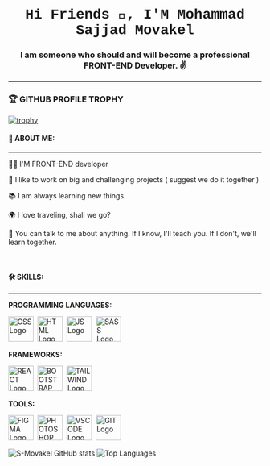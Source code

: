 ## <h1 align=" center" style="font-family: 'Courier New', monospace;">Hi Friends 👋, I'M Mohammad Sajjad Movakel</h1>

**<h3 align="center">I am someone who should and will become a professional FRONT-END Developer. ✌️</h3>**

------------------------------------------------------------------------------------------------------------------------------------


### 🏆 GITHUB PROFILE TROPHY
[![trophy](https://github-profile-trophy.vercel.app/?username=S-Movakel)](https://github.com/S-Movakel/github-profile-trophy)






#### 👨 ABOUT ME:
-----------------------------------------------------------------------------------------------------------------------------------------
👨‍💻 I'M FRONT-END developer

🚀 I like to work on big and challenging projects ( suggest we do it together )

📚 I am always learning new things.

🌍 I love traveling, shall we go?

📌 You can talk to me about anything. If I know, I'll teach you. If I don't, we'll learn together.


<br>

#### 🛠️ SKILLS:
-----------------------------------------------------------------------------------------------------------------------------------------
**PROGRAMMING LANGUAGES:**

<img src="https://upload.wikimedia.org/wikipedia/commons/d/d5/CSS3_logo_and_wordmark.svg" alt="CSS Logo" width="50" height="50">&nbsp;   <img src="https://upload.wikimedia.org/wikipedia/commons/6/61/HTML5_logo_and_wordmark.svg" alt="HTML Logo" width="50" height="50">&nbsp;    <img src="https://upload.wikimedia.org/wikipedia/commons/9/99/Unofficial_JavaScript_logo_2.svg" alt="JS Logo" width="50" height="50">&nbsp;   <img src="https://upload.wikimedia.org/wikipedia/commons/9/96/Sass_Logo_Color.svg" alt="SASS Logo" width="50" height="50">


**FRAMEWORKS:**

<img src="https://upload.wikimedia.org/wikipedia/commons/a/a7/React-icon.svg" alt="REACT Logo" width="50" height="50">&nbsp;   <img src="https://upload.wikimedia.org/wikipedia/commons/b/b2/Bootstrap_logo.svg" alt="BOOTSTRAP Logo" width="50" height="50">&nbsp;   <img src="https://upload.wikimedia.org/wikipedia/commons/d/d5/Tailwind_CSS_Logo.svg" alt="TAILWIND Logo" width="50" height="50">



**TOOLS:**

<img src="https://upload.wikimedia.org/wikipedia/commons/3/33/Figma-logo.svg" alt="FIGMA Logo" width="50" height="50">&nbsp;   <img src="https://upload.wikimedia.org/wikipedia/commons/a/af/Adobe_Photoshop_CC_icon.svg" alt="PHOTOSHOP Logo" width="50" height="50">&nbsp;   <img src="https://upload.wikimedia.org/wikipedia/commons/9/9a/Visual_Studio_Code_1.35_icon.svg" alt="VSCODE Logo" width="50" height="50">&nbsp;   <img src="https://upload.wikimedia.org/wikipedia/commons/e/e0/Git-logo.svg" alt="GIT Logo" width="50" height="50">
















![S-Movakel GitHub stats](https://github-readme-stats.vercel.app/api?username=S-Movakel&show_icons=true&theme=transparent)
![Top Languages](https://github-readme-stats.vercel.app/api/top-langs/?username=S-Movakel&layout=compact&theme=transparent)
<!--
**S-Movakel/S-Movakel** is a ✨ _special_ ✨ repository because its `README.md` (this file) appears on your GitHub profile.

Here are some ideas to get you started:

- 🔭 I’m currently working on ...
- 🌱 I’m currently learning ...
- 👯 I’m looking to collaborate on ...
- 🤔 I’m looking for help with ...
- 💬 Ask me about ...
- 📫 How to reach me: ...
- 😄 Pronouns: ...
- ⚡ Fun fact: ...
-->
